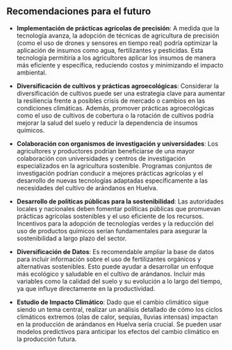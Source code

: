 ##  Recomendaciones para el futuro

- **Implementación de prácticas agrícolas de precisión**: A medida que la tecnología avanza, la adopción de técnicas de agricultura de precisión (como el uso de drones y sensores en tiempo real) podría optimizar la aplicación de insumos como agua, fertilizantes y pesticidas. Esta tecnología permitiría a los agricultores aplicar los insumos de manera más eficiente y específica, reduciendo costos y minimizando el impacto ambiental.
  
- **Diversificación de cultivos y prácticas agroecológicas**: Considerar la diversificación de cultivos puede ser una estrategia clave para aumentar la resiliencia frente a posibles crisis de mercado o cambios en las condiciones climáticas. Además, promover prácticas agroecológicas como el uso de cultivos de cobertura o la rotación de cultivos podría mejorar la salud del suelo y reducir la dependencia de insumos químicos.

- **Colaboración con organismos de investigación y universidades**: Los agricultores y productores podrían beneficiarse de una mayor colaboración con universidades y centros de investigación especializados en la agricultura sostenible. Programas conjuntos de investigación podrían conducir a mejores prácticas agrícolas y el desarrollo de nuevas tecnologías adaptadas específicamente a las necesidades del cultivo de arándanos en Huelva.

- **Desarrollo de políticas públicas para la sostenibilidad**: Las autoridades locales y nacionales deben fomentar políticas públicas que promuevan prácticas agrícolas sostenibles y el uso eficiente de los recursos. Incentivos para la adopción de tecnologías verdes y la reducción del uso de productos químicos serían fundamentales para asegurar la sostenibilidad a largo plazo del sector.

 - **Diversificación de Datos**: Es recomendable ampliar la base de datos para incluir información sobre el uso de fertilizantes orgánicos y alternativas sostenibles. Esto puede ayudar a desarrollar un enfoque más ecológico y saludable en el cultivo de arándanos.
Incluir más variables como la calidad del suelo y su evolución a lo largo del tiempo, ya que influye directamente en la productividad.

- **Estudio de Impacto Climático**: Dado que el cambio climático sigue siendo un tema central, realizar un análisis detallado de cómo los ciclos climáticos extremos (olas de calor, sequías, lluvias intensas) impactan en la producción de arándanos en Huelva sería crucial.
Se pueden usar modelos predictivos para anticipar los efectos del cambio climático en la producción futura.
